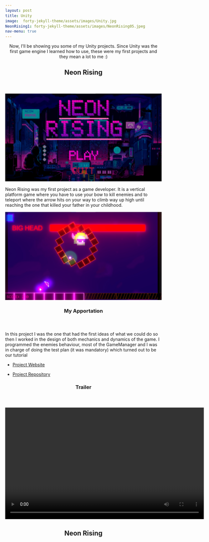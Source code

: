 ```yaml
---
layout: post
title: Unity
image:  forty-jekyll-theme/assets/images/Unity.jpg
NeonRising1: forty-jekyll-theme/assets/images/NeonRising05.jpeg
nav-menu: true
---
```



<!-- Main -->
<div id="main">

<!-- One -->
<section id="one">
	<div class="inner">
    <center>
		<p>Now, I'll be showing you some of my Unity projects. Since Unity was the first game engine I learned how to use, these were my first projects and they mean a lot to me :)</p>
	</center>
    </div>
</section>
</div>

  <section>
   <center>
		<header class="major" data-position="center center">
            <h2>Neon Rising</h2>
        </header>
   </center>
	</section>
    
<section id="two" class="spotlights">
	<section>
		<a class="image">
			<img src="forty-jekyll-theme/assets/images/NeonRising04.jpeg" alt="" data-position="left center"/>
		</a>
		<div class="content">
			<div class="inner">
				<p>Neon Rising was my first project as a game developer. It is a vertical platform game where you have to use your bow to kill enemies and to teleport where the arrow hits on your way to climb way up high until reaching the one that killed your father in your childhood. </p>
			</div>
		</div>
	</section>
	<section>
		<a class="image">
			<img src="forty-jekyll-theme/assets/images/NeonRising02.jpeg" alt="" data-position="top center" />
		</a>
		<div class="content">
			<div class="inner">
				<header class="major">
					<h3>My Apportation</h3>
				</header>
				<p>In this project I was the one that had the first ideas of what we could do so then I worked in the design of both mechanics and dynamics of the game. I programmed the enemies behaviour, most of the GameManager and I was in charge of doing the test plan (it was mandatory) which turned out to be our tutorial</p>
			</div>
		</div>
	</section>
    <section>
    </section>
	<section>
			     <ul class="actions">
					<li><a href="https://sjulvez.wixsite.com/-neonrising" class="button">Project Website</a></li>
				</ul> 
                  <ul class="actions">
					<li><a href="https://github.com/Proyectos1-FDI-UCM/c2022-Grupo06" class="button">Project Repository</a></li>
				</ul> 
	</section>
</section>


    
<!-- Main -->
<div id="main" class="alt">

<!-- One -->
<section id="one">
	<div class="inner">
    <center>
        <header class="major" data-position="center center">
            <h3>Trailer</h3>
        </header>
		<video width="640" height="360" controls>
            <source src="forty-jekyll-theme/assets/images/TrailerNeonRising.mp4" type="video/mp4">
        </video>
    </center>
<div id="main">



<section>
</section>
 <section>
   <center>
		<header class="major" data-position="center center">
            <h2>Neon Rising</h2>
        </header>
   </center>
	</section>